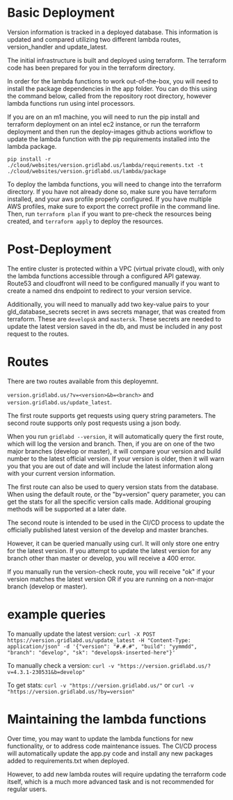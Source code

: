 # Basic Deployment

Version information is tracked in a deployed database. This information is updated and compared utilizing two different lambda routes, version_handler and update_latest. 

The initial infrastructure is built and deployed using terraform. The terraform code has been prepared for you in the terraform directory.

In order for the lambda functions to work out-of-the-box, you will need to install the package dependencies in the app folder. You can do this using the command below, called from the repository root directory, however lambda functions run using intel processors. 

If you are on an m1 machine, you will need to run the pip install and terraform deployment on an intel ec2 instance, or run the terraform deployment and then run the deploy-images github actions workflow to update the lambda function with the pip requirements installed into the lambda package.

```pip install -r ./cloud/websites/version.gridlabd.us/lambda/requirements.txt -t ./cloud/websites/version.gridlabd.us/lambda/package```

To deploy the lambda functions, you will need to change into the terraform directory. If you have not already done so, make sure you have terraform installed, and your aws profile properly configured. If you have multiple AWS profiles, make sure to export the correct profile in the command line. Then, run ```terraform plan``` if you want to pre-check the resources being created, and ```terraform apply``` to deploy the resources.

# Post-Deployment

The entire cluster is protected within a VPC (virtual private cloud), with only the lambda functions accessible through a configured API gateway. Route53 and cloudfront will need to be configured manually if you want to create a named dns endpoint to redirect to your version service. 

Additionally, you will need to manually add two key-value pairs to your gld_database_secrets secret in aws secrets manager, that was created from terraform. These are ```developsk``` and ```mastersk```. These secrets are needed to update the latest version saved in the db, and must be included in any post request to the routes. 

# Routes

There are two routes available from this deployemnt.

```version.gridlabd.us/?v=<version>&b=<branch>``` and ```version.gridlabd.us/update_latest```.

The first route supports get requests using query string parameters. The second route supports only post requests using a json body. 

When you run ```gridlabd --version```, it will automatically query the first route, which will log the version and branch. Then, if you are on one of the two major branches (develop or master), it will compare your version and build number to the latest official version. If your version is older, then it will warn you that you are out of date and will include the latest information along with your current version information.

The first route can also be used to query version stats from the database. When using the default route, or the "by=version" query parameter, you can get the stats for all the specific version calls made. Additional grouping methods will be supported at a later date.

The second route is intended to be used in the CI/CD process to update the officially published latest version of the develop and master branches. 

However, it can be queried manually using curl. It will only store one entry for the latest version. If you attempt to update the latest version for any branch other than master or develop, you will receive a 400 error. 

If you manually run the version-check route, you will receive "ok" if your version matches the latest version OR if you are running on a non-major branch (develop or master). 

# example queries

To manually update the latest version:
```curl -X POST https://version.gridlabd.us/update_latest -H "Content-Type: application/json" -d '{"version": "#.#.#", "build": "yymmdd", "branch": "develop", "sk": "developsk-inserted-here"}'```

To manually check a version:
```curl -v "https://version.gridlabd.us/?v=4.3.1-230531&b=develop"```

To get stats:
```curl -v "https://version.gridlabd.us/"``` or ```curl -v "https://version.gridlabd.us/?by=version"```

# Maintaining the lambda functions

Over time, you may want to update the lambda functions for new functionality, or to address code maintenance issues. The CI/CD process will automatically update the app.py code and install any new packages added to requirements.txt when deployed. 

However, to add new lambda routes will require updating the terraform code itself, which is a much more advanced task and is not recommended for regular users. 